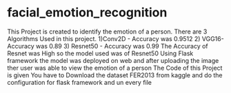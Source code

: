 # facial_emotion_recognition
This Project is created to identify the emotion of a person. There are 3 Algorithms Used in this project.
1)Conv2D - Accuracy was 0.9512
2) VGG16- Accuracy was 0.89
3) Resnet50 - Accuracy was 0.99
The Accuracy of Resnet was High so the model used was of Resnet50
Using Flask framework the model was deployed on web and after uploading the image ther user was able to view the emotion of a person
The Code of this Project is given You have to Download the dataset FER2013 from kaggle and do the configuration for flask framework and un every file
